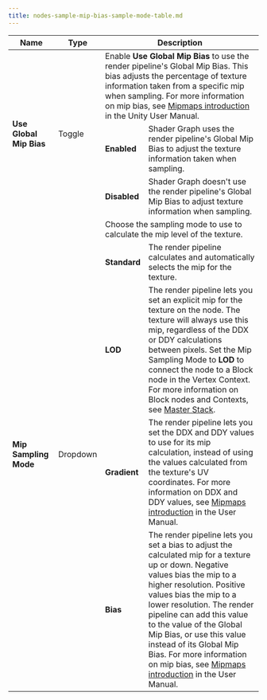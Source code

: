 ```yaml
---
title: nodes-sample-mip-bias-sample-mode-table.md
---
```


<table>
<thead>
<tr>
<th><strong>Name</strong></th>
<th><strong>Type</strong></th>
<th colspan="2"><strong>Description</strong></th>
</tr>
</thead>
<tbody>
<tr>
<td rowspan="3"><strong>Use Global Mip Bias</strong></td>
<td rowspan="3">Toggle</td>
<td colspan="2">Enable <strong>Use Global Mip Bias</strong> to use the render pipeline's Global Mip Bias. This bias adjusts the percentage of texture information taken from a specific mip when sampling. For more information on mip bias, see <a href="https://docs.unity3d.com/Documentation/Manual/texture-mipmaps-introduction.html">Mipmaps introduction</a> in the Unity User Manual.</td>
</tr>
<tr>
<td><strong>Enabled</strong></td>
<td>Shader Graph uses the render pipeline's Global Mip Bias to adjust the texture information taken when sampling.</td>
</tr>
<tr>
<td><strong>Disabled</strong></td>
<td>Shader Graph doesn't use the render pipeline's Global Mip Bias to adjust texture information when sampling.</td>
</tr>
<tr>
<td rowspan="5"><strong>Mip Sampling Mode</strong></td>
<td rowspan="5">Dropdown</td>
<td colspan="2">Choose the sampling mode to use to calculate the mip level of the texture.</td>
</tr>
<tr>
<td><strong>Standard</strong></td>
<td>The render pipeline calculates and automatically selects the mip for the texture.</td>
</tr>
<tr>
<td><strong>LOD</strong></td>
<td>The render pipeline lets you set an explicit mip for the texture on the node. The texture will always use this mip, regardless of the DDX or DDY calculations between pixels. Set the Mip Sampling Mode to <strong>LOD</strong> to connect the node to a Block node in the Vertex Context. For more information on Block nodes and Contexts, see <a href="Master-Stack.md">Master Stack</a>.</td>
</tr>
<tr>
<td><strong>Gradient</strong></td>
<td>The render pipeline lets you set the DDX and DDY values to use for its mip calculation, instead of using the values calculated from the texture's UV coordinates. For more information on DDX and DDY values, see <a href="https://docs.unity3d.com/Documentation/Manual/texture-mipmaps-introduction.html">Mipmaps introduction</a> in the User Manual.</td>
</tr>
<tr>
<td><strong>Bias</strong></td>
<td>The render pipeline lets you set a bias to adjust the calculated mip for a texture up or down. Negative values bias the mip to a higher resolution. Positive values bias the mip to a lower resolution. The render pipeline can add this value to the value of the Global Mip Bias, or use this value instead of its Global Mip Bias. For more information on mip bias, see <a href="https://docs.unity3d.com/Documentation/Manual/texture-mipmaps-introduction.html">Mipmaps introduction</a> in the User Manual.</td>
</tr>
</tbody>
</table>
